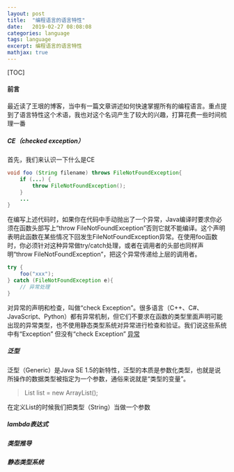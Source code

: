 ```yaml
---
layout: post
title:  "编程语言的语言特性"
date:   2019-02-27 08:08:08
categories: language
tags: language
excerpt: 编程语言的语言特性
mathjax: true
---
```


[TOC]
#### 前言
最近读了王垠的博客，当中有一篇文章讲述如何快速掌握所有的编程语言。重点提到了语言特性这个术语，我也对这个名词产生了较大的兴趣，打算花费一些时间梳理一番
##### CE（checked exception）
首先，我们来认识一下什么是CE

```java
void foo (String filename) throws FileNotFoundException{
    if (...) {
        throw FileNotFoundException();
    }
    ...
}
```
在编写上述代码时，如果你在代码中手动抛出了一个异常，Java编译时要求你必须在函数头部写上“throw FileNotFoundException”否则它就不能编译。这个声明表明此函数在某些情况下回发生FileNotFoundException异常。在使用foo函数时，你必须针对这种异常做try/catch处理，或者在调用者的头部也同样声明“throw FileNotFoundException”，把这个异常传递给上层的调用者。
```java
try {
    foo("xxx");
} catch (FileNotFoundException e){
    // 异常处理
}
```
对异常的声明和检查，叫做“check Exception”。很多语言（C++、C#、JavaScript、Python）都有异常机制，但它们不要求在函数的类型里面声明可能出现的异常类型，也不使用静态类型系统对异常进行检查和验证。我们说这些系统中有“Exception” 但没有“check Exception”
[异常](https://app.yinxiang.com/shard/s72/nl/16065923/41e22719-0958-4bda-94f8-cef133e5c65a)

##### 泛型
泛型（Generic）是Java SE 1.5的新特性，泛型的本质是参数化类型，也就是说所操作的数据类型被指定为一个参数，通俗来说就是“类型的变量”。
>List<String> list = new ArrayList<String>();

在定义List的时候我们把类型（String）当做一个参数
##### lambda表达式

##### 类型推导

##### 静态类型系统